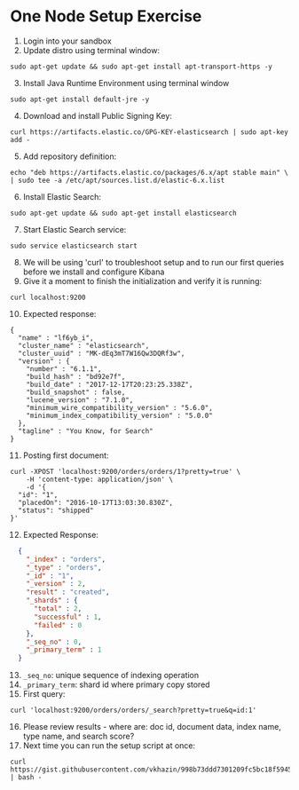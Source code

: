 # One Node Setup Exercise #

1. Login into your sandbox
2. Update distro using terminal window:
```
sudo apt-get update && sudo apt-get install apt-transport-https -y
```
3. Install Java Runtime Environment using terminal window
```
sudo apt-get install default-jre -y
```
4. Download and install Public Signing Key:
```
curl https://artifacts.elastic.co/GPG-KEY-elasticsearch | sudo apt-key add -
```
5. Add repository definition:
```
echo "deb https://artifacts.elastic.co/packages/6.x/apt stable main" \
| sudo tee -a /etc/apt/sources.list.d/elastic-6.x.list
```
6. Install Elastic Search:
```
sudo apt-get update && sudo apt-get install elasticsearch
```
7. Start Elastic Search service:
```
sudo service elasticsearch start
```
8. We will be using 'curl' to troubleshoot setup and to run our first queries before we install and configure Kibana
9. Give it a moment to finish the initialization and verify it is running:
```
curl localhost:9200
```
10. Expected response:
```
{
  "name" : "lf6yb_i",
  "cluster_name" : "elasticsearch",
  "cluster_uuid" : "MK-dEq3mT7W16Qw3DQRf3w",
  "version" : {
    "number" : "6.1.1",
    "build_hash" : "bd92e7f",
    "build_date" : "2017-12-17T20:23:25.338Z",
    "build_snapshot" : false,
    "lucene_version" : "7.1.0",
    "minimum_wire_compatibility_version" : "5.6.0",
    "minimum_index_compatibility_version" : "5.0.0"
  },
  "tagline" : "You Know, for Search"
}
```
11. Posting first document:
```
curl -XPOST 'localhost:9200/orders/orders/1?pretty=true' \
    -H 'content-type: application/json' \
    -d '{
  "id": "1", 
  "placedOn": "2016-10-17T13:03:30.830Z",
  "status": "shipped"
}'
```
12. Expected Response:  
```json
  {
    "_index" : "orders",
    "_type" : "orders",
    "_id" : "1",
    "_version" : 2,
    "result" : "created",
    "_shards" : {
      "total" : 2,
      "successful" : 1,
      "failed" : 0
    },
    "_seq_no" : 0,
    "_primary_term" : 1
  }
```
13. ```_seq_no```: unique sequence of indexing operation
14. ```_primary_term```: shard id where primary copy stored
15. First query:
```
curl 'localhost:9200/orders/orders/_search?pretty=true&q=id:1'
```
16. Please review results - where are: doc id, document data, index name, type name, and search score?
1. Next time you can run the setup script at once:
```
curl https://gist.githubusercontent.com/vkhazin/998b73ddd7301209fc5bc18f5945eb2e/raw/6756e5766210029e1b34494ccf4cdb0357181a34/gistfile1.txt | bash -
```
